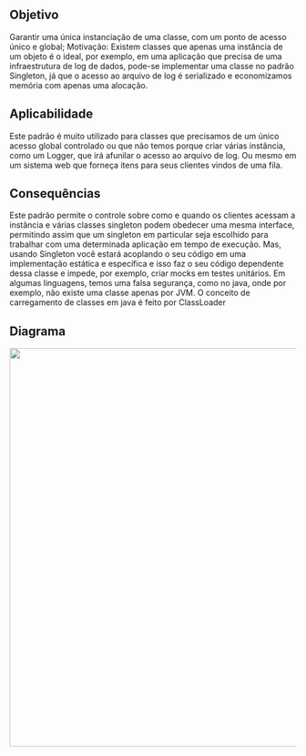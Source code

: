 ## Objetivo
Garantir uma única instanciação de uma classe, com um ponto de acesso único e global;
Motivação: Existem classes que apenas uma instância de um objeto é o ideal, por exemplo, em uma aplicação que precisa de uma infraestrutura de log de dados, pode-se implementar uma classe no padrão Singleton, já que o acesso ao arquivo de log é serializado e economizamos memória com apenas uma alocação.
## Aplicabilidade
Este padrão é muito utilizado para classes que precisamos de um único acesso global controlado ou que não temos porque criar várias instância, como um Logger, que irá afunilar o acesso ao arquivo de log. Ou mesmo em um sistema web que forneça itens para seus clientes vindos de uma fila.
## Consequências
Este padrão permite o controle sobre como e quando os clientes acessam a instância e várias classes singleton podem obedecer uma mesma interface, permitindo assim que um singleton em particular seja escolhido para trabalhar com uma determinada aplicação em tempo de execução.
Mas, usando Singleton você estará acoplando o seu código em uma implementação estática e específica e isso faz o seu código dependente dessa classe e impede, por exemplo, criar mocks em testes unitários. Em algumas linguagens, temos uma falsa segurança, como no java, onde por exemplo, não existe uma classe apenas por JVM. O conceito de carregamento de classes em java é feito por ClassLoader
## Diagrama
<div align = 'center'>
<img src = "https://user-images.githubusercontent.com/53242511/204067741-a30292c4-76e2-4be3-bdca-7fea207c225d.png" width = '700px' />
</div>
